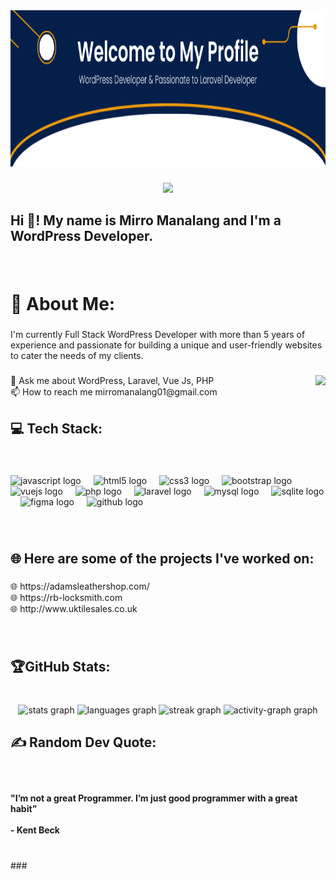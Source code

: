<div align="center">
  <img height="250" width="100%" src="banner.png"  />
</div>

###

<div align="center">
  <img src="https://profile-counter.glitch.me/JMirroM/count.svg?"  />
</div>

###

<h2 align="left">Hi 👋! My name is Mirro Manalang and I'm a WordPress Developer.</h2>

###

<br clear="both">

<h1 align="left">💫 About Me:</h1>

###

<p align="left">I'm currently Full Stack WordPress Developer with more than 5 years of experience and passionate for building a unique and user-friendly websites to cater the needs of my clients.</p>

###

<img align="right" height="160" src="https://camo.githubusercontent.com/07411e7e9a8ab9e686a23f5477200bfd5a59688a15d1fc6e27229c2f596ac07c/68747470733a2f2f616e616c7974696373696e6469616d61672e636f6d2f77702d636f6e74656e742f75706c6f6164732f323031382f31322f70726f6772616d6d696e672e676966"  />

###

<p align="left">💬 Ask me about WordPress, Laravel, Vue Js, PHP<br>📫 How to reach me mirromanalang01@gmail.com</p>

###

<h2 align="left">💻 Tech Stack:</h2>

###

<br clear="both">

<div align="left">
  <img src="https://cdn.jsdelivr.net/gh/devicons/devicon/icons/javascript/javascript-original.svg" height="30" alt="javascript logo"  />
  <img width="12" />
  <img src="https://cdn.jsdelivr.net/gh/devicons/devicon/icons/html5/html5-original.svg" height="30" alt="html5 logo"  />
  <img width="12" />
  <img src="https://cdn.jsdelivr.net/gh/devicons/devicon/icons/css3/css3-original.svg" height="30" alt="css3 logo"  />
  <img width="12" />
  <img src="https://cdn.jsdelivr.net/gh/devicons/devicon/icons/bootstrap/bootstrap-original.svg" height="30" alt="bootstrap logo"  />
  <img width="12" />
  <img src="https://cdn.jsdelivr.net/gh/devicons/devicon/icons/vuejs/vuejs-original.svg" height="30" alt="vuejs logo"  />
  <img width="12" />
  <img src="https://cdn.jsdelivr.net/gh/devicons/devicon/icons/php/php-original.svg" height="30" alt="php logo"  />
  <img width="12" />
  <img src="https://cdn.jsdelivr.net/gh/devicons/devicon/icons/laravel/laravel-plain.svg" height="30" alt="laravel logo"  />
  <img width="12" />
  <img src="https://cdn.jsdelivr.net/gh/devicons/devicon/icons/mysql/mysql-original.svg" height="30" alt="mysql logo"  />
  <img width="12" />
  <img src="https://cdn.jsdelivr.net/gh/devicons/devicon/icons/sqlite/sqlite-original.svg" height="30" alt="sqlite logo"  />
  <img width="12" />
  <img src="https://cdn.jsdelivr.net/gh/devicons/devicon/icons/figma/figma-original.svg" height="30" alt="figma logo"  />
  <img width="12" />
  <img src="https://cdn.jsdelivr.net/gh/devicons/devicon/icons/github/github-original.svg" height="30" alt="github logo"  />
</div>

###

<br clear="both">

<h2 align="left">🌐 Here are some of the projects I've worked on:</h2>

###

<p align="left">🌐 https://adamsleathershop.com/<br>🌐 https://rb-locksmith.com<br>🌐 http://www.uktilesales.co.uk</p>

###

<br clear="both">

<h2 align="left">🏆GitHub Stats:</h2>

###

<br clear="both">

<div align="center">
  <img src="https://github-readme-stats.vercel.app/api?username=JMirroM&hide_title=false&hide_rank=false&show_icons=true&include_all_commits=true&count_private=true&disable_animations=false&theme=dracula&locale=en&hide_border=false&order=1" height="150" alt="stats graph"  />
  <img src="https://github-readme-stats.vercel.app/api/top-langs?username=JMirroM&locale=en&hide_title=false&layout=compact&card_width=320&langs_count=5&theme=dracula&hide_border=false&order=2" height="150" alt="languages graph"  />
  <img src="https://streak-stats.demolab.com?user=JMirroM&locale=en&mode=daily&theme=dracula&hide_border=false&border_radius=5&order=3" height="150" alt="streak graph"  />
  <img src="https://github-readme-activity-graph.vercel.app/graph?username=JMirroM&radius=16&theme=react&area=true&order=5" height="300" alt="activity-graph graph"  />
</div>

###

<h2 align="left">✍️ Random Dev Quote:</h2>

###

<br clear="both">

<h4 align="left">"I’m not a great Programmer. I’m just good programmer with a great habit” <br><br>- Kent Beck</h4>

###

<br clear="both">
###
